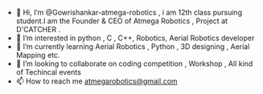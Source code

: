 - 👋 Hi, I’m @Gowrishankar-atmega-robotics , i am 12th class pursuing student.I am the Founder & CEO of Atmega Robotics , Project at D'CATCHER .
- 👀 I’m interested in python , C , C++, Robotics, Aerial Robotics developer
- 🌱 I’m currently learning Aerial Robotics , Python , 3D designing , Aerial Mapping etc.
- 💞️ I’m looking to collaborate on coding competition , Workshop , All kind of Techincal events
- 📫 How to reach me atmegarobotics@gmail.com

<!---
Gowrishankar-atmega-robotics/Gowrishankar-atmega-robotics is a ✨ special ✨ repository because its `README.md` (this file) appears on your GitHub profile.
You can click the Preview link to take a look at your changes.
--->
